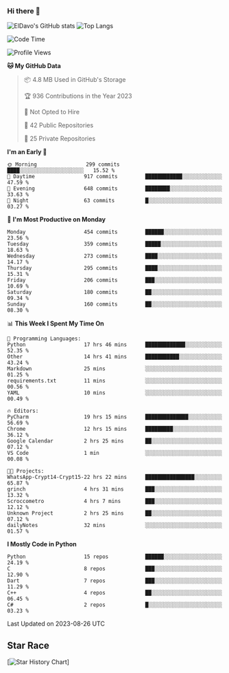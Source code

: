 ### Hi there 👋
![ElDavo's GitHub stats](https://github-readme-stats.vercel.app/api?username=ElDavoo&show_icons=true&theme=chartreuse-dark)
![Top Langs](https://github-readme-stats.vercel.app/api/top-langs/?username=ElDavoo&theme=chartreuse-dark&layout=compact)

<!--START_SECTION:waka-->
![Code Time](http://img.shields.io/badge/Code%20Time-197%20hrs%2023%20mins-blue)

![Profile Views](http://img.shields.io/badge/Profile%20Views-0-blue)

**🐱 My GitHub Data** 

> 📦 4.8 MB Used in GitHub's Storage 
 > 
> 🏆 936 Contributions in the Year 2023
 > 
> 🚫 Not Opted to Hire
 > 
> 📜 42 Public Repositories 
 > 
> 🔑 25 Private Repositories 
 > 
**I'm an Early 🐤** 

```text
🌞 Morning                299 commits         ████░░░░░░░░░░░░░░░░░░░░░   15.52 % 
🌆 Daytime                917 commits         ████████████░░░░░░░░░░░░░   47.59 % 
🌃 Evening                648 commits         ████████░░░░░░░░░░░░░░░░░   33.63 % 
🌙 Night                  63 commits          █░░░░░░░░░░░░░░░░░░░░░░░░   03.27 % 
```
📅 **I'm Most Productive on Monday** 

```text
Monday                   454 commits         ██████░░░░░░░░░░░░░░░░░░░   23.56 % 
Tuesday                  359 commits         █████░░░░░░░░░░░░░░░░░░░░   18.63 % 
Wednesday                273 commits         ████░░░░░░░░░░░░░░░░░░░░░   14.17 % 
Thursday                 295 commits         ████░░░░░░░░░░░░░░░░░░░░░   15.31 % 
Friday                   206 commits         ███░░░░░░░░░░░░░░░░░░░░░░   10.69 % 
Saturday                 180 commits         ██░░░░░░░░░░░░░░░░░░░░░░░   09.34 % 
Sunday                   160 commits         ██░░░░░░░░░░░░░░░░░░░░░░░   08.30 % 
```


📊 **This Week I Spent My Time On** 

```text
💬 Programming Languages: 
Python                   17 hrs 46 mins      █████████████░░░░░░░░░░░░   52.35 % 
Other                    14 hrs 41 mins      ███████████░░░░░░░░░░░░░░   43.24 % 
Markdown                 25 mins             ░░░░░░░░░░░░░░░░░░░░░░░░░   01.25 % 
requirements.txt         11 mins             ░░░░░░░░░░░░░░░░░░░░░░░░░   00.56 % 
YAML                     10 mins             ░░░░░░░░░░░░░░░░░░░░░░░░░   00.49 % 

🔥 Editors: 
PyCharm                  19 hrs 15 mins      ██████████████░░░░░░░░░░░   56.69 % 
Chrome                   12 hrs 15 mins      █████████░░░░░░░░░░░░░░░░   36.12 % 
Google Calendar          2 hrs 25 mins       ██░░░░░░░░░░░░░░░░░░░░░░░   07.12 % 
VS Code                  1 min               ░░░░░░░░░░░░░░░░░░░░░░░░░   00.08 % 

🐱‍💻 Projects: 
WhatsApp-Crypt14-Crypt15-22 hrs 22 mins      ████████████████░░░░░░░░░   65.87 % 
grinch                   4 hrs 31 mins       ███░░░░░░░░░░░░░░░░░░░░░░   13.32 % 
Scroccometro             4 hrs 7 mins        ███░░░░░░░░░░░░░░░░░░░░░░   12.12 % 
Unknown Project          2 hrs 25 mins       ██░░░░░░░░░░░░░░░░░░░░░░░   07.12 % 
dailyNotes               32 mins             ░░░░░░░░░░░░░░░░░░░░░░░░░   01.57 % 
```

**I Mostly Code in Python** 

```text
Python                   15 repos            ██████░░░░░░░░░░░░░░░░░░░   24.19 % 
C                        8 repos             ███░░░░░░░░░░░░░░░░░░░░░░   12.90 % 
Dart                     7 repos             ███░░░░░░░░░░░░░░░░░░░░░░   11.29 % 
C++                      4 repos             ██░░░░░░░░░░░░░░░░░░░░░░░   06.45 % 
C#                       2 repos             █░░░░░░░░░░░░░░░░░░░░░░░░   03.23 % 
```




 Last Updated on 2023-08-26 UTC
<!--END_SECTION:waka-->

## Star Race

[![Star History Chart](https://api.star-history.com/svg?repos=ElDavoo/WhatsApp-Crypt14-Crypt15-Decrypter,ElDavoo/TuringOS,EliteAndroidApps/WhatsApp-Crypt12-Decrypter,KnugiHK/Whatsapp-Chat-Exporter&type=Date)]
